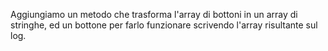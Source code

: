 Aggiungiamo un metodo che trasforma l'array di bottoni in un array di stringhe, ed un bottone per farlo funzionare scrivendo l'array risultante sul log.
